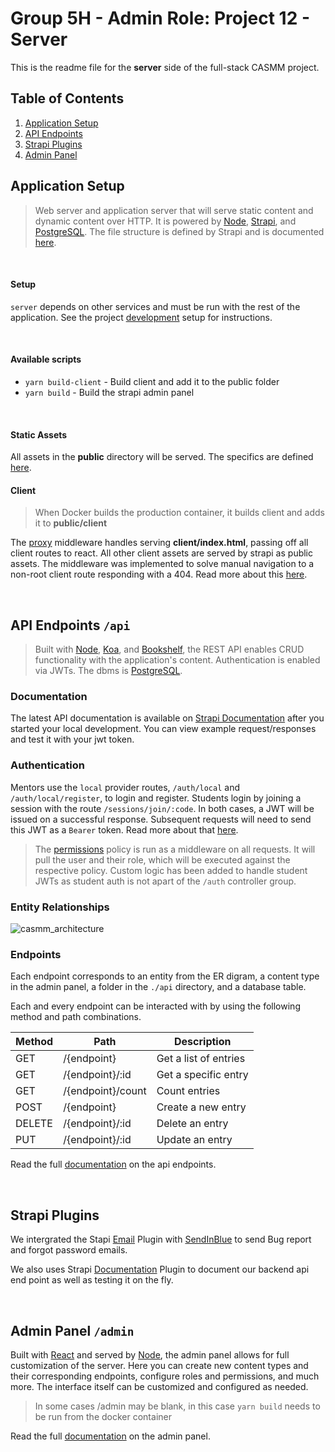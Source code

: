 # Group 5H - Admin Role: Project 12 - Server

This is the readme file for the **server** side of the full-stack CASMM project.

## Table of Contents
1. [Application Setup](#Application-Setup)
2. [API Endpoints](#API-Endpoints-/api)
3. [Strapi Plugins](#Strapi-Plugins)
4. [Admin Panel](#Admin-Panel-/admin)

## Application Setup

> Web server and application server that will serve static content and dynamic content over HTTP. It is powered by [Node](https://nodejs.org/en/), [Strapi](https://strapi.io/documentation/v3.x/getting-started/introduction.html), and [PostgreSQL](https://www.postgresql.org/). The file structure is defined by Strapi and is documented [here](https://docs-v3.strapi.io/developer-docs/latest/setup-deployment-guides/file-structure.html).

<br/>

#### Setup

`server` depends on other services and must be run with the rest of the application. See the project [development](../README.md#development) setup for instructions.

<br/>

#### Available scripts

* `yarn build-client` - Build client and add it to the public folder
* `yarn build` - Build the strapi admin panel

<br/>

#### Static Assets

All assets in the **public** directory will be served. The specifics are defined [here](https://docs-v3.strapi.io/developer-docs/latest/setup-deployment-guides/configurations.html#public-assets).

#### Client

> When Docker builds the production container, it builds client and adds it to **public/client**

The [proxy](/server/middlewares/proxy/index.js) middleware handles serving **client/index.html**, passing off all client routes to react. All other client assets are served by strapi as public assets. The middleware was implemented to solve manual navigation to a non-root client route responding with a 404. Read more about this [here](https://github.com/STEM-C/STEM-C/pull/28#pullrequestreview-415846251).

<br/>

## API Endpoints `/api`

> Built with [Node](https://nodejs.org/en/), [Koa](https://github.com/koajs/koa#readme), and [Bookshelf](https://bookshelfjs.org/), the REST API enables CRUD functionality with the application's content. Authentication is enabled via JWTs. The dbms is [PostgreSQL](https://www.postgresql.org/).

### Documentation

The latest API documentation is available on [Strapi Documentation](http://localhost:1337/documentation/v1.0.0) after you started your local development. You can view example request/responses and test it with your jwt token. 

### Authentication 

Mentors use the `local` provider routes, `/auth/local` and `/auth/local/register`, to login and register. Students login by joining a session with the route `/sessions/join/:code`. In both cases, a JWT will be issued on a successful response. Subsequent requests will need to send this JWT as a `Bearer` token. Read more about that [here](https://docs-v3.strapi.io/developer-docs/latest/development/plugins/users-permissions.html#concept).

> The [permissions](./extensions/users-permissions/config/policies/permissions.js) policy is run as a middleware on all requests. It will pull the user and their role, which will be executed against the respective policy. Custom logic has been added to handle student JWTs as student auth is not apart of the `/auth` controller group.

### Entity Relationships

<!--![ER Digram](er_diagram.PNG)>-->
![casmm_architecture](https://github.com/DavidMagda/CaSMM_fork_2023/assets/31215899/6e481df6-39ca-4717-8e39-5944e7ee48a7)


### Endpoints

Each endpoint corresponds to an entity from the ER digram, a content type in the admin panel, a folder in the `./api` directory, and a database table. 

Each and every endpoint can be interacted with by using the following method and path combinations. 

| Method | Path              | Description           |
| ------ | ----------------- | --------------------- |
| GET    | /{endpoint}       | Get a list of entries |
| GET    | /{endpoint}/:id   | Get a specific entry  |
| GET    | /{endpoint}/count | Count entries         |
| POST   | /{endpoint}       | Create a new entry    |
| DELETE | /{endpoint}/:id   | Delete an entry       |
| PUT    | /{endpoint}/:id   | Update an entry       |

Read the full [documentation](https://docs-v3.strapi.io/developer-docs/latest/development/backend-customization.html#routing) on the api endpoints.

<br/>

## Strapi Plugins

We intergrated the Stapi [Email](https://docs-v3.strapi.io/developer-docs/latest/development/plugins/email.html#programmatic-usage) Plugin with [SendInBlue](https://www.sendinblue.com/) to send Bug report and forgot password emails. 

We also uses Strapi [Documentation](https://docs-v3.strapi.io/developer-docs/latest/development/plugins/documentation.html) Plugin to document our backend api end point as well as testing it on the fly.

<br/>

## Admin Panel `/admin`

Built with [React](https://reactjs.org/) and served by [Node](https://nodejs.org/en/), the admin panel allows for full customization of the server. Here you can create new content types and their corresponding endpoints, configure roles and permissions, and much more. The interface itself can be customized and configured as needed.

> In some cases /admin may be blank, in this case `yarn build` needs to be run from the docker container

Read the full [documentation](https://docs-v3.strapi.io/developer-docs/latest/development/admin-customization.html) on the admin panel.

